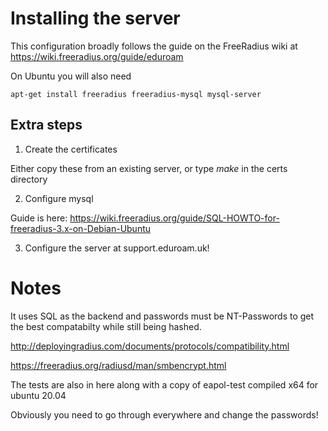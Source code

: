 # Installing the server

This configuration broadly follows the guide on the FreeRadius wiki at https://wiki.freeradius.org/guide/eduroam

On Ubuntu you will also need

`apt-get install freeradius freeradius-mysql mysql-server`

## Extra steps

1. Create the certificates

Either copy these from an existing server, or type *make* in the certs directory

2. Configure mysql

Guide is here: https://wiki.freeradius.org/guide/SQL-HOWTO-for-freeradius-3.x-on-Debian-Ubuntu

3. Configure the server at support.eduroam.uk! 


# Notes

It uses SQL as the backend and passwords must be NT-Passwords to get the best compatabilty while still being hashed.

http://deployingradius.com/documents/protocols/compatibility.html

https://freeradius.org/radiusd/man/smbencrypt.html

The tests are also in here along with a copy of eapol-test compiled x64 for ubuntu 20.04

Obviously you need to go through everywhere and change the passwords!
